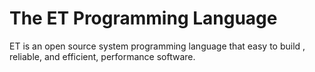 # The ET Programming Language

ET is an open source system programming language that easy to build , reliable, and efficient, performance software.


